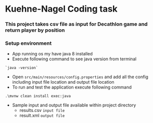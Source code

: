 # Kuehne-Nagel Coding task
### This project takes csv file as input for Decathlon game and return player by position

### Setup environment
- App running os my have java 8 installed
- Execute following command to see java version from terminal 
```
`java -version`
```
- Open `src/main/resources/config.properties` and add all the config including input file location and output file location
- To run and test the application execute following command
```
.\mvnw clean install exec:java
```
- Sample input and output file available within project directory
  - results.csv `input file`
  - result.xml  `output file`